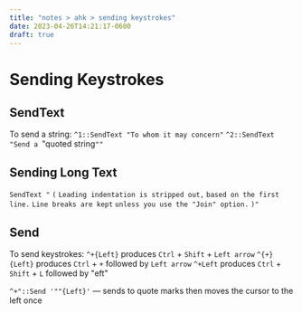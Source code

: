 ```yaml
---
title: "notes > ahk > sending keystrokes"
date: 2023-04-26T14:21:17-0600
draft: true
---
```

# Sending Keystrokes
## SendText 
To send a string:
`^1::SendText "To whom it may concern"`
`^2::SendText "Send a `"quoted string`""`

## Sending Long Text
`SendText "`
`(`
`Leading indentation is stripped out,`
`based on the first line.`
`Line breaks are kept`
`unless you use the "Join" option.`
`)"`


## Send 
To send keystrokes:
`^+{Left}` produces `Ctrl` + `Shift` + `Left arrow`
`^{+}{Left}` produces `Ctrl` + `+` followed by `Left arrow`
`^+Left` produces `Ctrl` + `Shift` + `L` followed by "eft"

`^+"::Send '""{Left}'` — sends to quote marks then moves the cursor to the left once